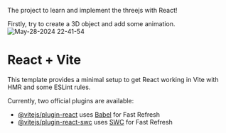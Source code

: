 The project to learn and implement the threejs with React!

Firstly, try to create a 3D object and add some animation.
![May-28-2024 22-41-54](https://github.com/tinyuliu/02-react3d/assets/19797900/6d4d7879-d534-4627-a270-8ef6822f423f)


# React + Vite

This template provides a minimal setup to get React working in Vite with HMR and some ESLint rules.

Currently, two official plugins are available:

- [@vitejs/plugin-react](https://github.com/vitejs/vite-plugin-react/blob/main/packages/plugin-react/README.md) uses [Babel](https://babeljs.io/) for Fast Refresh
- [@vitejs/plugin-react-swc](https://github.com/vitejs/vite-plugin-react-swc) uses [SWC](https://swc.rs/) for Fast Refresh
